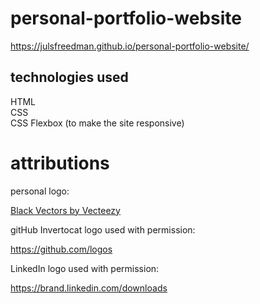 # personal-portfolio-website

https://julsfreedman.github.io/personal-portfolio-website/

## technologies used

HTML</br>
CSS</br>
CSS Flexbox (to make the site responsive)

# attributions

personal logo:</br>

<a href="https://www.vecteezy.com/free-vector/black">Black Vectors by Vecteezy</a>

gitHub Invertocat logo used with permission:</br>

https://github.com/logos

LinkedIn logo used with permission:</br>

https://brand.linkedin.com/downloads
